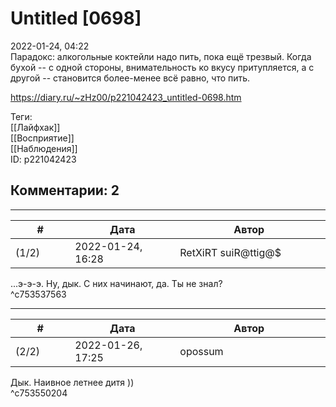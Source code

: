 Untitled [0698]
===============

  
2022-01-24, 04:22  
 Парадокс: алкогольные коктейли надо пить, пока ещё трезвый. Когда бухой -- с одной стороны, внимательность ко вкусу притупляется, а с другой -- становится более-менее всё равно, что пить.   
  
<https://diary.ru/~zHz00/p221042423_untitled-0698.htm>  
  
Теги:  
[[Лайфхак]]  
[[Восприятие]]  
[[Наблюдения]]  
ID: p221042423  


Комментарии: 2
--------------

  


---



|         #         |              Дата              |                     Автор                     |           ID           |
| --- | --- | --- | --- |
| (1/2) | 2022-01-24, 16:28 | RetXiRT suiR@ttig@$ | c753537563 |

  
 ...э-э-э. Ну, дык. С них начинают, да. Ты не знал?   
 ^c753537563

---



|         #         |              Дата              |                     Автор                     |           ID           |
| --- | --- | --- | --- |
| (2/2) | 2022-01-26, 17:25 | opossum | c753550204 |

  
 Дык. Наивное летнее дитя ))   
 ^c753550204